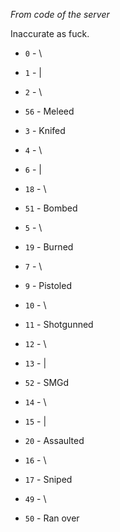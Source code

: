 *From code of the server*

Inaccurate as fuck.

- `0` - \
- `1` - |
- `2` - \
- `56` - Meleed


- `3` - Knifed


- `4` - \
- `6` - |
- `18` - \
- `51` - Bombed


- `5` - \
- `19` - Burned


- `7` - \
- `9` - Pistoled


- `10` - \
- `11` - Shotgunned


- `12` - \
- `13` - |
- `52` - SMGd


- `14` - \
- `15` - |
- `20` - Assaulted


- `16` - \
- `17` - Sniped


- `49` - \
- `50` - Ran over
